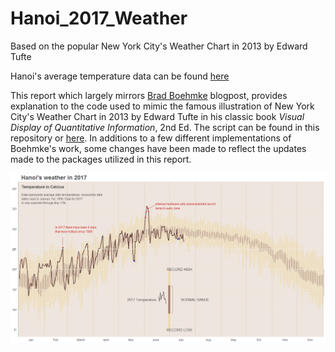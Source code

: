 # Hanoi_2017_Weather
Based on the popular New York City's Weather Chart in 2013 by Edward Tufte

Hanoi's average temperature data can be found [here](http://academic.udayton.edu/kissock/http/Weather/citylistWorld.htm)

This report which largely mirrors [Brad Boehmke](https://rpubs.com/bradleyboehmke/weather_graphic) blogpost, provides explanation to the code
used to mimic the famous illustration of New York City's Weather Chart in 2013 by Edward Tufte in his classic book _Visual Display of 
Quantitative Information_, 2nd Ed. The script can be found in this repository or [here](http://rpubs.com/nktbinh214/297336). In additions to 
a few different implementations of Boehmke's work, some changes have been made to reflect the updates made to the packages utilized in this
report.

![Final Plot](Final.png)
